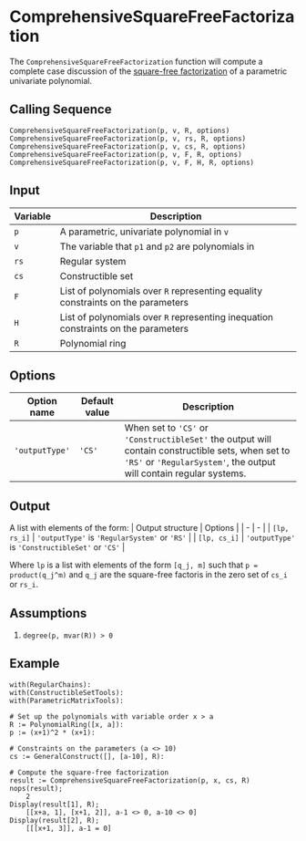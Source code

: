 # ComprehensiveSquareFreeFactorization
The `ComprehensiveSquareFreeFactorization` function will compute a complete case discussion of the [square-free factorization](https://en.wikipedia.org/wiki/Square-free_polynomial) of a parametric univariate polynomial.

## Calling Sequence
```
ComprehensiveSquareFreeFactorization(p, v, R, options)
ComprehensiveSquareFreeFactorization(p, v, rs, R, options)
ComprehensiveSquareFreeFactorization(p, v, cs, R, options)
ComprehensiveSquareFreeFactorization(p, v, F, R, options)
ComprehensiveSquareFreeFactorization(p, v, F, H, R, options)
```

## Input

| Variable | Description |
| - | - |
| `p` | A parametric, univariate polynomial in `v` |
| `v`  | The variable that `p1` and `p2` are polynomials in |
| `rs` | Regular system |
| `cs` | Constructible set |
| `F`  | List of polynomials over `R` representing equality constraints on the parameters |
| `H`  | List of polynomials over `R` representing inequation constraints on the parameters |
| `R`  | Polynomial ring |

## Options

| Option name | Default value | Description |
| - | - | - |
| `'outputType'` | `'CS'` | When set to `'CS'` or `'ConstructibleSet'` the output will contain constructible sets, when set to `'RS'` or `'RegularSystem'`, the output will contain regular systems. |

## Output

A list with elements of the form:
| Output structure | Options |
| - | - |
| `[lp, rs_i]` | `'outputType'` is `'RegularSystem'` or `'RS'` |
| `[lp, cs_i]` | `'outputType'` is `'ConstructibleSet'` or `'CS'` |

Where `lp` is a list with elements of the form `[q_j, m]` such that `p = product(q_j^m)` and `q_j` are the square-free factoris in the zero set of `cs_i` or `rs_i`.

## Assumptions
1. `degree(p, mvar(R)) > 0`

## Example
```
with(RegularChains):
with(ConstructibleSetTools):
with(ParametricMatrixTools):

# Set up the polynomials with variable order x > a
R := PolynomialRing([x, a]):
p := (x+1)^2 * (x+1):

# Constraints on the parameters (a <> 10)
cs := GeneralConstruct([], [a-10], R):

# Compute the square-free factorization
result := ComprehensiveSquareFreeFactorization(p, x, cs, R)
nops(result);
    2
Display(result[1], R);
    [[x+a, 1], [x+1, 2]], a-1 <> 0, a-10 <> 0]
Display(result[2], R);
    [[[x+1, 3]], a-1 = 0]
```
